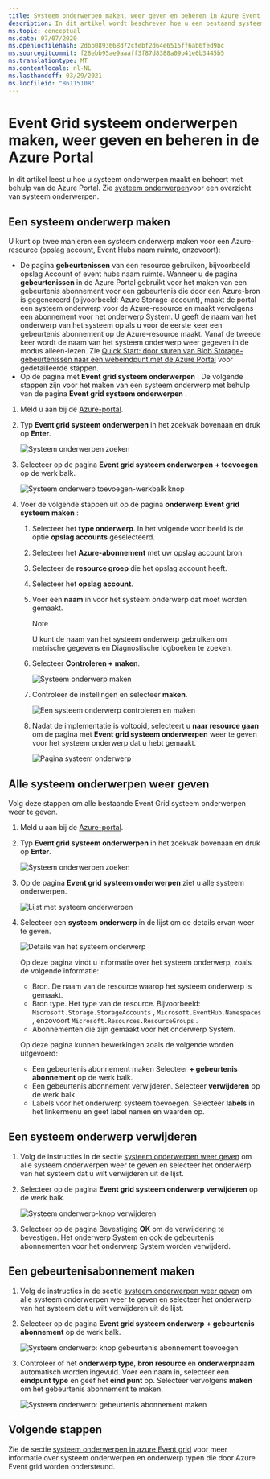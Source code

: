 ```yaml
---
title: Systeem onderwerpen maken, weer geven en beheren in Azure Event Grid (Portal)
description: In dit artikel wordt beschreven hoe u een bestaand systeem onderwerp weergeeft, Azure Event Grid systeem onderwerpen maakt met behulp van de Azure Portal.
ms.topic: conceptual
ms.date: 07/07/2020
ms.openlocfilehash: 2dbb0893668d72cfebf2d64e6515ff6ab6fed9bc
ms.sourcegitcommit: f28ebb95ae9aaaff3f87d8388a09b41e0b3445b5
ms.translationtype: MT
ms.contentlocale: nl-NL
ms.lasthandoff: 03/29/2021
ms.locfileid: "86115108"
---
```

# <a name="create-view-and-manage-event-grid-system-topics-in-the-azure-portal"></a>Event Grid systeem onderwerpen maken, weer geven en beheren in de Azure Portal
In dit artikel leest u hoe u systeem onderwerpen maakt en beheert met behulp van de Azure Portal. Zie [systeem onderwerpen](system-topics.md)voor een overzicht van systeem onderwerpen.

## <a name="create-a-system-topic"></a>Een systeem onderwerp maken
U kunt op twee manieren een systeem onderwerp maken voor een Azure-resource (opslag account, Event Hubs naam ruimte, enzovoort):

- De pagina **gebeurtenissen** van een resource gebruiken, bijvoorbeeld opslag Account of event hubs naam ruimte. Wanneer u de pagina **gebeurtenissen** in de Azure Portal gebruikt voor het maken van een gebeurtenis abonnement voor een gebeurtenis die door een Azure-bron is gegenereerd (bijvoorbeeld: Azure Storage-account), maakt de portal een systeem onderwerp voor de Azure-resource en maakt vervolgens een abonnement voor het onderwerp System. U geeft de naam van het onderwerp van het systeem op als u voor de eerste keer een gebeurtenis abonnement op de Azure-resource maakt. Vanaf de tweede keer wordt de naam van het systeem onderwerp weer gegeven in de modus alleen-lezen. Zie [Quick Start: door sturen van Blob Storage-gebeurtenissen naar een webeindpunt met de Azure Portal](blob-event-quickstart-portal.md#subscribe-to-the-blob-storage) voor gedetailleerde stappen.
- Op de pagina met **Event grid systeem onderwerpen** . De volgende stappen zijn voor het maken van een systeem onderwerp met behulp van de pagina **Event grid systeem onderwerpen** . 

1. Meld u aan bij de [Azure-portal](https://portal.azure.com).
2. Typ **Event grid systeem onderwerpen** in het zoekvak bovenaan en druk op **Enter**. 

    ![Systeem onderwerpen zoeken](./media/create-view-manage-system-topics/search-system-topics.png)
3. Selecteer op de pagina **Event grid systeem onderwerpen** **+ toevoegen** op de werk balk.

    ![Systeem onderwerp toevoegen-werkbalk knop](./media/create-view-manage-system-topics/add-system-topic-menu.png)
4. Voer de volgende stappen uit op de pagina **onderwerp Event grid systeem maken** :
    1. Selecteer het **type onderwerp**. In het volgende voor beeld is de optie **opslag accounts** geselecteerd. 
    2. Selecteer het **Azure-abonnement** met uw opslag account bron. 
    3. Selecteer de **resource groep** die het opslag account heeft. 
    4. Selecteer het **opslag account**. 
    5. Voer een **naam** in voor het systeem onderwerp dat moet worden gemaakt. 
    
        > [!NOTE]
        > U kunt de naam van het systeem onderwerp gebruiken om metrische gegevens en Diagnostische logboeken te zoeken.
    6. Selecteer **Controleren + maken**.

        ![Systeem onderwerp maken](./media/create-view-manage-system-topics/create-event-grid-system-topic-page.png)
    5. Controleer de instellingen en selecteer **maken**. 
        
        ![Een systeem onderwerp controleren en maken](./media/create-view-manage-system-topics/system-topic-review-create.png)
    6. Nadat de implementatie is voltooid, selecteert u **naar resource gaan** om de pagina met **Event grid systeem onderwerpen** weer te geven voor het systeem onderwerp dat u hebt gemaakt. 

        ![Pagina systeem onderwerp](./media/create-view-manage-system-topics/system-topic-page.png)


## <a name="view-all-system-topics"></a>Alle systeem onderwerpen weer geven
Volg deze stappen om alle bestaande Event Grid systeem onderwerpen weer te geven. 

1. Meld u aan bij de [Azure-portal](https://portal.azure.com).
2. Typ **Event grid systeem onderwerpen** in het zoekvak bovenaan en druk op **Enter**. 

    ![Systeem onderwerpen zoeken](./media/create-view-manage-system-topics/search-system-topics.png)
3. Op de pagina **Event grid systeem onderwerpen** ziet u alle systeem onderwerpen. 

    ![Lijst met systeem onderwerpen](./media/create-view-manage-system-topics/list-system-topics.png)
4. Selecteer een **systeem onderwerp** in de lijst om de details ervan weer te geven. 

    ![Details van het systeem onderwerp](./media/create-view-manage-system-topics/system-topic-details.png)

    Op deze pagina vindt u informatie over het systeem onderwerp, zoals de volgende informatie: 
    - Bron. De naam van de resource waarop het systeem onderwerp is gemaakt.
    - Bron type. Het type van de resource. Bijvoorbeeld: `Microsoft.Storage.StorageAccounts` , `Microsoft.EventHub.Namespaces` , enzovoort `Microsoft.Resources.ResourceGroups` .
    - Abonnementen die zijn gemaakt voor het onderwerp System.

    Op deze pagina kunnen bewerkingen zoals de volgende worden uitgevoerd:
    - Een gebeurtenis abonnement maken Selecteer **+ gebeurtenis abonnement** op de werk balk. 
    - Een gebeurtenis abonnement verwijderen. Selecteer **verwijderen** op de werk balk. 
    - Labels voor het onderwerp systeem toevoegen. Selecteer **labels** in het linkermenu en geef label namen en waarden op. 


## <a name="delete-a-system-topic"></a>Een systeem onderwerp verwijderen
1. Volg de instructies in de sectie [systeem onderwerpen weer geven](#view-all-system-topics) om alle systeem onderwerpen weer te geven en selecteer het onderwerp van het systeem dat u wilt verwijderen uit de lijst. 
2. Selecteer op de pagina **Event grid systeem onderwerp** **verwijderen** op de werk balk. 

    ![Systeem onderwerp-knop verwijderen](./media/create-view-manage-system-topics/system-topic-delete-button.png)
3. Selecteer op de pagina Bevestiging **OK** om de verwijdering te bevestigen. Het onderwerp System en ook de gebeurtenis abonnementen voor het onderwerp System worden verwijderd.  

## <a name="create-an-event-subscription"></a>Een gebeurtenisabonnement maken
1. Volg de instructies in de sectie [systeem onderwerpen weer geven](#view-all-system-topics) om alle systeem onderwerpen weer te geven en selecteer het onderwerp van het systeem dat u wilt verwijderen uit de lijst. 
2. Selecteer op de pagina **Event grid systeem onderwerp** **+ gebeurtenis abonnement** op de werk balk. 

    ![Systeem onderwerp: knop gebeurtenis abonnement toevoegen](./media/create-view-manage-system-topics/add-event-subscription-button.png)
3. Controleer of het **onderwerp type**, **bron resource** en **onderwerpnaam** automatisch worden ingevuld. Voer een naam in, selecteer een **eindpunt type** en geef het **eind punt** op. Selecteer vervolgens **maken** om het gebeurtenis abonnement te maken. 

    ![Systeem onderwerp: gebeurtenis abonnement maken](./media/create-view-manage-system-topics/create-event-subscription.png)

## <a name="next-steps"></a>Volgende stappen
Zie de sectie [systeem onderwerpen in azure Event grid](system-topics.md) voor meer informatie over systeem onderwerpen en onderwerp typen die door Azure Event grid worden ondersteund. 

